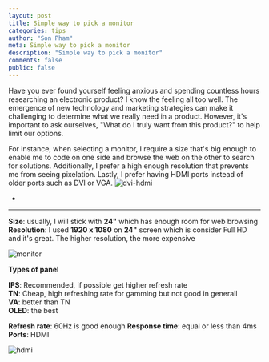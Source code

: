 ```yaml
---
layout: post
title: Simple way to pick a monitor
categories: tips
author: "Son Pham"
meta: Simple way to pick a monitor
description: "Simple way to pick a monitor"
comments: false
public: false
---
```

Have you ever found yourself feeling anxious and spending countless hours researching an electronic product? I know the feeling all too well. The emergence of new technology and marketing strategies can make it challenging to determine what we really need in a product. However, it's important to ask ourselves, "What do I truly want from this product?" to help limit our options.  

For instance, when selecting a monitor, I require a size that's big enough to enable me to code on one side and browse the web on the other to search for solutions. Additionally, I prefer a high enough resolution that prevents me from seeing pixelation. Lastly, I prefer having HDMI ports instead of older ports such as DVI or VGA.
![dvi-hdmi](https://user-images.githubusercontent.com/5988492/131261114-8a6c4aee-e63a-453e-b70b-e1afbceb1da4.png)  

-
---

**Size**: usually, I will stick with **24"** which has enough room for web browsing   
**Resolution**: I used **1920 x 1080** on **24"** screen which is consider Full HD and it's great. The higher resolution, the more expensive

![monitor](https://user-images.githubusercontent.com/5988492/131260585-dcb18eae-2420-42dd-9aad-e97cca4f29be.png)

**Types of panel**

**IPS**: Recommended, if possible get higher refresh rate  
**TN**: Cheap, high refreshing rate for gamming but not good in generall  
**VA**: better than TN  
**OLED**: the best  

**Refresh rate**: 60Hz is good enough
**Response time**: equal or less than 4ms
**Ports**: HDMI

![hdmi](https://user-images.githubusercontent.com/5988492/131260640-83e6b517-6aae-46ed-817a-fa4017a1d122.png)  

